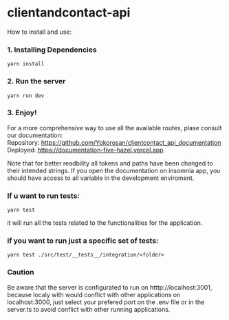 # clientandcontact-api

How to install and use:

### 1. Installing Dependencies

```
yarn install
```

### 2. Run the server

```
yarn run dev
```

### 3. Enjoy!

For a more comprehensive way to use all the available routes, plase consult our documentation:
<br/>Repository: https://github.com/Yokorosan/clientcontact_api_documentation
<br/>Deployed: https://documentation-five-hazel.vercel.app

Note that for better readbility all tokens and paths have been changed to their intended strings. If you open the documentation on insomnia app, you should have access to all variable in the development enviroment.

### If u want to run tests:

```
yarn test
```

it will run all the tests related to the functionalities for the application.

### if you want to run just a specific set of tests:

```
yarn test ./src/test/__tests__/integration/<folder>
```

### Caution

Be aware that the server is configurated to run on htttp://localhost:3001, because localy with would conflict with other applications on localhost:3000, just select your prefered port on the .env file or in the server.ts to avoid conflict with other running applications.

